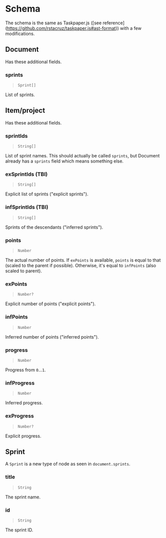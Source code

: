 # Schema

The schema is the same as Taskpaper.js ([see reference] (https://github.com/rstacruz/taskpaper.js#ast-format)) with a few modifications.

## Document

Has these additional fields.

### sprints
> `Sprint[]`

List of sprints.

## Item/project

Has these additional fields.

### sprintIds
> `String[]`

List of sprint names. This should actually be called `sprints`, but Document already has a `sprints` field which means something else.

### exSprintIds (TBI)
> `String[]`

Explicit list of sprints ("explicit sprints").

### infSprintIds (TBI)
> `String[]`

Sprints of the descendants ("inferred sprints").

### points
> `Number`

The actual number of points. If `exPoints` is available, `points` is equal to that (scaled to the parent if possible). Otherwise, it's equal to `infPoints` (also scaled to parent).

### exPoints
> `Number?`

Explicit number of points ("explicit points").

### infPoints
> `Number`

Inferred number of points ("inferred points").

### progress
> `Number`

Progress from `0`...`1`.

### infProgress
> `Number`

Inferred progress.

### exProgress
> `Number?`

Explicit progress.

## Sprint

A `Sprint` is a new type of node as seen in `document.sprints`.

### title
> `String`

The sprint name.

### id
> `String`

The sprint ID.
